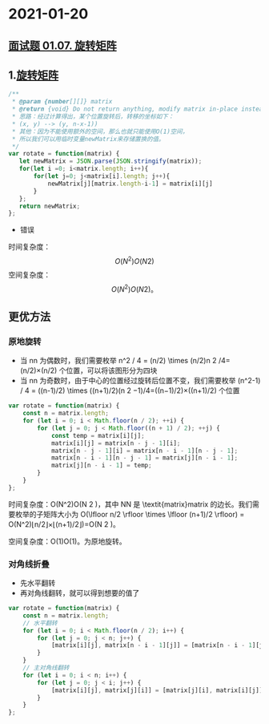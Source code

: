 # 2021-01-20

## [面试题 01.07. 旋转矩阵](https://leetcode-cn.com/problems/rotate-matrix-lcci/)

## 1.[旋转矩阵](https://leetcode-cn.com/problems/rotate-matrix-lcci/)

```js
/**
 * @param {number[][]} matrix
 * @return {void} Do not return anything, modify matrix in-place instead.
 * 思路：经过计算得出，某个位置旋转后，转移的坐标如下：
 * (x, y) --> (y, n-x-1))
 * 其他：因为不能使用额外的空间，那么也就只能使用O(1)空间，
 * 所以我们可以用临时变量newMatrix来存储置换的值。
 */
var rotate = function(matrix) {
   let newMatrix = JSON.parse(JSON.stringify(matrix));
   for(let i =0; i<matrix.length; i++){
       for(let j=0; j<matrix[i].length; j++){
           newMatrix[j][matrix.length-i-1] = matrix[i][j]
       }
   };
   return newMatrix;
};
```

- 错误

时间复杂度：
$$
O(N^2)O(N 
2
 )
$$
空间复杂度：
$$
O(N^2)O(N 
2
 )。
$$

## 更优方法

### 原地旋转

- 当 nn 为偶数时，我们需要枚举 n^2 / 4 = (n/2) \times (n/2)n 2 /4=(n/2)×(n/2) 个位置，可以将该图形分为四块
- 当 nn 为奇数时，由于中心的位置经过旋转后位置不变，我们需要枚举 (n^2-1) / 4 = ((n-1)/2) \times ((n+1)/2)(n 
  2
   −1)/4=((n−1)/2)×((n+1)/2) 个位置

```js
var rotate = function(matrix) {
    const n = matrix.length;
    for (let i = 0; i < Math.floor(n / 2); ++i) {
        for (let j = 0; j < Math.floor((n + 1) / 2); ++j) {
            const temp = matrix[i][j];
            matrix[i][j] = matrix[n - j - 1][i];
            matrix[n - j - 1][i] = matrix[n - i - 1][n - j - 1];
            matrix[n - i - 1][n - j - 1] = matrix[j][n - i - 1];
            matrix[j][n - i - 1] = temp;
        }
    }
};

```

时间复杂度：O(N^2)O(N 
2
 )，其中 NN 是 \textit{matrix}matrix 的边长。我们需要枚举的子矩阵大小为 O(\lfloor n/2 \rfloor \times \lfloor (n+1)/2 \rfloor) = O(N^2)⌊n/2⌋×⌊(n+1)/2⌋)=O(N 
2
 )。

空间复杂度：O(1)O(1)。为原地旋转。



### 对角线折叠

- 先水平翻转
- 再对角线翻转，就可以得到想要的值了

```js
var rotate = function(matrix) {
    const n = matrix.length;
    // 水平翻转
    for (let i = 0; i < Math.floor(n / 2); i++) {
        for (let j = 0; j < n; j++) {
            [matrix[i][j], matrix[n - i - 1][j]] = [matrix[n - i - 1][j], matrix[i][j]];
        }
    }
    // 主对角线翻转
    for (let i = 0; i < n; i++) {
        for (let j = 0; j < i; j++) {
            [matrix[i][j], matrix[j][i]] = [matrix[j][i], matrix[i][j]];
        }
    }
};
```

